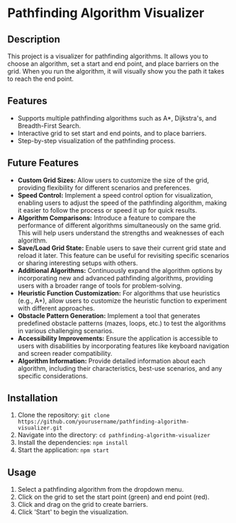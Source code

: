 # Pathfinding Algorithm Visualizer

## Description
This project is a visualizer for pathfinding algorithms. It allows you to choose an algorithm, set a start and end point, and place barriers on the grid. When you run the algorithm, it will visually show you the path it takes to reach the end point.

## Features
- Supports multiple pathfinding algorithms such as A*, Dijkstra's, and Breadth-First Search.
- Interactive grid to set start and end points, and to place barriers.
- Step-by-step visualization of the pathfinding process.

## Future Features
- **Custom Grid Sizes:** Allow users to customize the size of the grid, providing flexibility for different scenarios and preferences.
- **Speed Control:** Implement a speed control option for visualization, enabling users to adjust the speed of the pathfinding algorithm, making it easier to follow the process or speed it up for quick results.
- **Algorithm Comparisons:** Introduce a feature to compare the performance of different algorithms simultaneously on the same grid. This will help users understand the strengths and weaknesses of each algorithm.
- **Save/Load Grid State:** Enable users to save their current grid state and reload it later. This feature can be useful for revisiting specific scenarios or sharing interesting setups with others.
- **Additional Algorithms:** Continuously expand the algorithm options by incorporating new and advanced pathfinding algorithms, providing users with a broader range of tools for problem-solving.
- **Heuristic Function Customization:** For algorithms that use heuristics (e.g., A*), allow users to customize the heuristic function to experiment with different approaches.
- **Obstacle Pattern Generation:** Implement a tool that generates predefined obstacle patterns (mazes, loops, etc.) to test the algorithms in various challenging scenarios.
- **Accessibility Improvements:** Ensure the application is accessible to users with disabilities by incorporating features like keyboard navigation and screen reader compatibility.
- **Algorithm Information:** Provide detailed information about each algorithm, including their characteristics, best-use scenarios, and any specific considerations.

## Installation
1. Clone the repository: `git clone https://github.com/yourusername/pathfinding-algorithm-visualizer.git`
2. Navigate into the directory: `cd pathfinding-algorithm-visualizer`
3. Install the dependencies: `npm install`
4. Start the application: `npm start`

## Usage
1. Select a pathfinding algorithm from the dropdown menu.
2. Click on the grid to set the start point (green) and end point (red).
3. Click and drag on the grid to create barriers.
4. Click 'Start' to begin the visualization.
